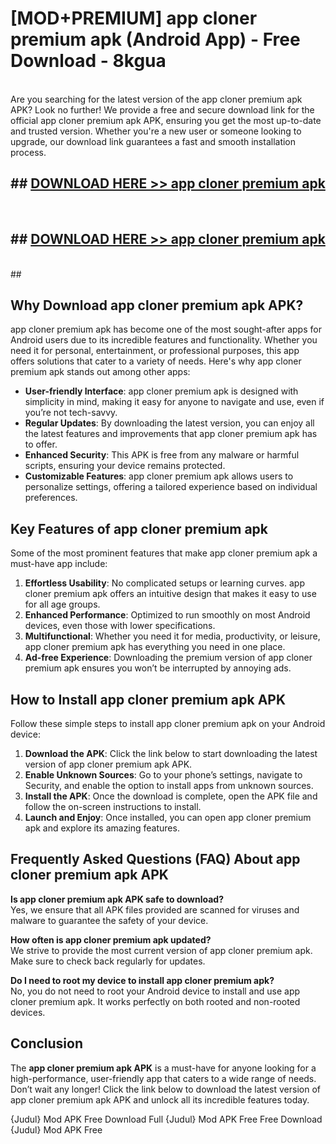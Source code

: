 # [MOD+PREMIUM] app cloner premium apk (Android App) - Free Download - 8kgua <br>
<br>
Are you searching for the latest version of the app cloner premium apk APK? Look no further! We provide a free and secure download link for the official app cloner premium apk APK, ensuring you get the most up-to-date and trusted version. Whether you're a new user or someone looking to upgrade, our download link guarantees a fast and smooth installation process.


## ##  [DOWNLOAD HERE >> app cloner premium apk](http://freeplayer.one?title=app_cloner_premium_apk&ref=apk1)
  <br>

##  ## [DOWNLOAD HERE >> app cloner premium apk](http://freeplayer.one?title=app_cloner_premium_apk&ref=apk1)
  <br>
  ##



## Why Download app cloner premium apk APK?

app cloner premium apk has become one of the most sought-after apps for Android users due to its incredible features and functionality. Whether you need it for personal, entertainment, or professional purposes, this app offers solutions that cater to a variety of needs. Here's why app cloner premium apk stands out among other apps:

- **User-friendly Interface**: app cloner premium apk is designed with simplicity in mind, making it easy for anyone to navigate and use, even if you’re not tech-savvy.
- **Regular Updates**: By downloading the latest version, you can enjoy all the latest features and improvements that app cloner premium apk has to offer.
- **Enhanced Security**: This APK is free from any malware or harmful scripts, ensuring your device remains protected.
- **Customizable Features**: app cloner premium apk allows users to personalize settings, offering a tailored experience based on individual preferences.

## Key Features of app cloner premium apk

Some of the most prominent features that make app cloner premium apk a must-have app include:

1. **Effortless Usability**: No complicated setups or learning curves. app cloner premium apk offers an intuitive design that makes it easy to use for all age groups.
2. **Enhanced Performance**: Optimized to run smoothly on most Android devices, even those with lower specifications.
3. **Multifunctional**: Whether you need it for media, productivity, or leisure, app cloner premium apk has everything you need in one place.
4. **Ad-free Experience**: Downloading the premium version of app cloner premium apk ensures you won’t be interrupted by annoying ads.

## How to Install app cloner premium apk APK

Follow these simple steps to install app cloner premium apk on your Android device:

1. **Download the APK**: Click the link below to start downloading the latest version of app cloner premium apk APK.
2. **Enable Unknown Sources**: Go to your phone’s settings, navigate to Security, and enable the option to install apps from unknown sources.
3. **Install the APK**: Once the download is complete, open the APK file and follow the on-screen instructions to install.
4. **Launch and Enjoy**: Once installed, you can open app cloner premium apk and explore its amazing features.

## Frequently Asked Questions (FAQ) About app cloner premium apk APK

**Is app cloner premium apk APK safe to download?**  
Yes, we ensure that all APK files provided are scanned for viruses and malware to guarantee the safety of your device.

**How often is app cloner premium apk updated?**  
We strive to provide the most current version of app cloner premium apk. Make sure to check back regularly for updates.

**Do I need to root my device to install app cloner premium apk?**  
No, you do not need to root your Android device to install and use app cloner premium apk. It works perfectly on both rooted and non-rooted devices.

## Conclusion

The **app cloner premium apk APK** is a must-have for anyone looking for a high-performance, user-friendly app that caters to a wide range of needs. Don’t wait any longer! Click the link below to download the latest version of app cloner premium apk APK and unlock all its incredible features today.

{Judul} Mod APK Free
Download Full {Judul} Mod APK Free
Free Download {Judul} Mod APK Free

